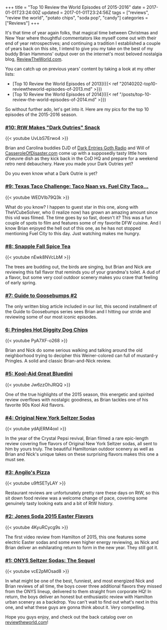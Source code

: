 +++
title = "Top 10 Review the World Episodes of 2015-2016"
date = 2017-01-01T23:24:00Z
updated = 2017-01-01T23:24:56Z
tags = ["reviews", "review the world", "potato chips", "soda pop", "candy"]
categories = ["Reviews"]
+++

It's that time of year again folks, that magical time between Christmas and New Year where thoughtful commentators like myself come out with their end of year retrospectives; and continuing a tradition I established a couple of years back on this site, I intend to give you my take on the best of my buddy Brian Hammons' output over on the internet's most beloved nostalgia blog, [ReviewTheWorld.com](http://www.reviewtheworld.com/). 

You can catch up on previous years' content by taking a look at my other lists:

* [Top 10 Review the World Episodes of 2013]({{< ref "20140202-top10-reviewtheworld-episodes-of-2013.md" >}}) 
* [Top 10 Review the World Episodes of 2014]({{< ref "/posts/top-10-review-the-world-episodes-of-2014.md" >}})

So without further ado, let's get into it. Here are my pics for the top 10 episodes of the 2015-2016 season.

### [#10: RtW Makes "Dark Outries" Snack](http://www.reviewtheworld.com/2016/06/rtw-makes-dark-outries-snack.html)

{{< youtube UvLbS7Erwo4 >}}

Brian and Carolina buddies DJD of [Dark Entries Goth Radio](http://darkentriesgothradio.podbean.com/) and Will of [CasseroleOfDisaster.com](http://www.casseroleofdisaster.com/) come up with a supposedly tasty little hors d'oeuvre dish as they kick back in the CoD HQ and prepare for a weekend retro nerd debauchery. Have you made your Dark Outries yet?

Do you even know what a Dark Outrie is yet?

### [#9: Texas Taco Challenge: Taco Naan vs. Fuel City Taco...](http://www.reviewtheworld.com/2015/03/texas-taco-challenge-taco-naan-vs-fuel.html)

{{< youtube WEDVIb79Q3k >}}

What do you know? I happen to guest star in this one, along with TheVCubeSolver, who (I realize now) has grown an amazing amount since this vid was filmed. The time goes by so fast, doesn't it? This was a fun couple of spots to film and features some of my favorite DFW cuisine. And I know Brian enjoyed the hell out of this one, as he has not stopped mentioning Fuel City to this day. Just watching makes me hungry.

### [#8: Snapple Fall Spice Tea](http://www.reviewtheworld.com/2016/09/snapple-fall-spice-tea.html)

{{< youtube nEwk8NVcLbM >}}

The trees are budding out, the birds are singing, but Brian and Nick are reviewing this fall flavor that reminds you of your grandma's toilet. A dud of a flavor, but some very cool outdoor scenery makes you crave that feeling of early spring.

### [#7: Guide to Goosebumps #2](http://www.reviewtheworld.com/2015/08/guide-to-goosebumps-2.html)

The only written blog article included in our list, this second installment of the Guide to Goosebumps series sees Brian and I hitting our stride and reviewing some of our most iconic episodes.

### [6: Pringles Hot Diggity Dog Chips](http://www.reviewtheworld.com/2016/05/pringles-hot-diggity-dog-chips.html)

{{< youtube PyA7XF-o268 >}}

Brian and Nick do some serious walking and talking around the old neighborhood trying to decipher this Weiner-colored can full of mustard-y Pringles. A solid and classic Brian-and-Nick review.

### [#5: Kool-Aid Great Bluedini](http://www.reviewtheworld.com/2015/07/kool-aid-great-bluedini.html)

{{< youtube Jw6zzOhJRQQ >}}

One of the true highlights of the 2015 season, this energetic and spirited review overflows with nostalgic goodness, as Brian tackles one of his favorite 90s Kool Aid flavors.

### [#4: Original New York Seltzer Sodas](http://www.reviewtheworld.com/2016/04/original-new-york-seltzer-sodas.html)

{{< youtube ydAjERM4oxI >}}

In the year of the Crystal Pepsi revival, Brian filmed a rare epic-length review covering five flavors of Original New York Seltzer sodas, all sent to him by yours truly. The beautiful Hamiltonian outdoor scenery as well as Brian and Nick's unique takes on these surprising flavors makes this one a must see.

### [#3: Angilo's Pizza](http://www.reviewtheworld.com/2015/11/angilos-pizza.html)

{{< youtube u9ftSETyLAY >}}

Restaurant reviews are unfortunately pretty rare these days on RtW, so this sit down food review was a welcome change of pace, covering some genuinely tasty looking eats and a bit of RtW history.

### [#2: Jones Soda 2015 Easter Flavors](http://www.reviewtheworld.com/2015/04/jones-soda-2015-easter-flavors.html)

{{< youtube 4KyuRCycg9s >}}

The first video review from Hamilton of 2015, this one features some electric Easter sodas and some even higher energy reviewing, as Nick and Brian deliver an exhilarating return to form in the new year. They still got it.

### [#1: ONYS Seltzer Sodas: The Sequel](http://www.reviewtheworld.com/2016/05/onys-seltzer-sodas-sequel.html)

{{< youtube vcE2pMOsad8 >}}

In what might be one of the best, funniest, and most energized Nick and Brian reviews of all time, the boys cover three additional flavors they missed from the ONYS lineup, delivered to them straight from corporate HQ! In return, the boys deliver an honest but enthusiastic review with Hamilton urban scenery as a backdrop. You can't wait to find out what's next in this one, and what these guys are gonna think about it. Very compelling.

Hope you guys enjoy, and check out the back catalog over on [reviewtheworld.com](http://www.reviewtheworld.com/)!
